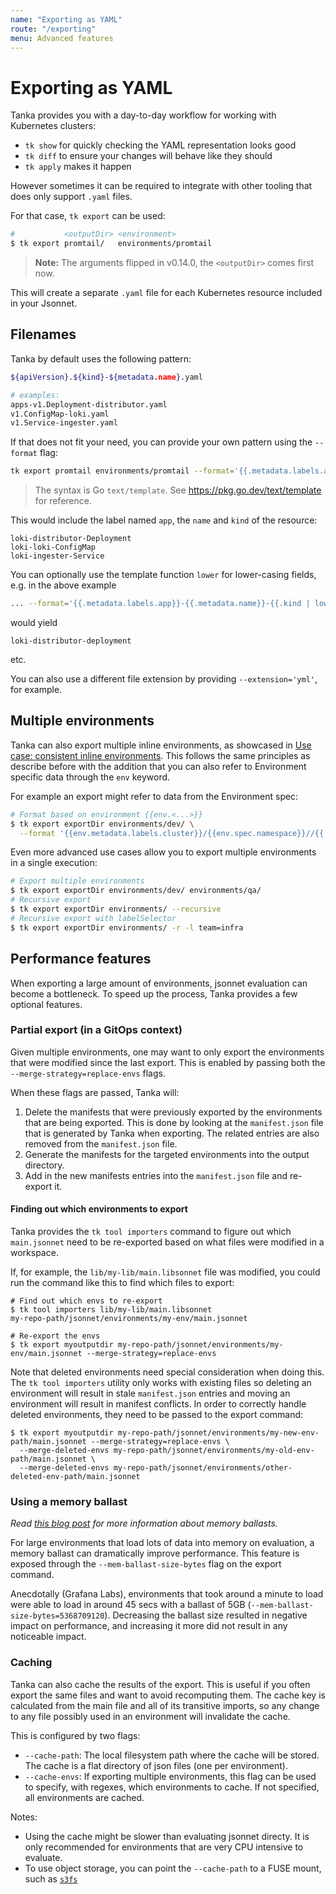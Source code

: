 ```yaml
---
name: "Exporting as YAML"
route: "/exporting"
menu: Advanced features
---
```


# Exporting as YAML

Tanka provides you with a day-to-day workflow for working with Kubernetes clusters:

- `tk show` for quickly checking the YAML representation looks good
- `tk diff` to ensure your changes will behave like they should
- `tk apply` makes it happen

However sometimes it can be required to integrate with other tooling that does
only support `.yaml` files.

For that case, `tk export` can be used:

```bash
#           <outputDir> <environment>
$ tk export promtail/   environments/promtail
```

> **Note:** The arguments flipped in v0.14.0, the `<outputDir>` comes first now.

This will create a separate `.yaml` file for each Kubernetes resource included in your Jsonnet.

## Filenames

Tanka by default uses the following pattern:

```bash
${apiVersion}.${kind}-${metadata.name}.yaml

# examples:
apps-v1.Deployment-distributor.yaml
v1.ConfigMap-loki.yaml
v1.Service-ingester.yaml
```

If that does not fit your need, you can provide your own pattern using the `--format` flag:

```bash
tk export promtail environments/promtail --format='{{.metadata.labels.app}}-{{.metadata.name}}-{{.kind}}'
```

> The syntax is Go `text/template`. See <https://pkg.go.dev/text/template>
> for reference.

This would include the label named `app`, the `name` and `kind` of the resource:

```
loki-distributor-Deployment
loki-loki-ConfigMap
loki-ingester-Service
```

You can optionally use the template function `lower` for lower-casing fields, e.g. in the above example

```bash
... --format='{{.metadata.labels.app}}-{{.metadata.name}}-{{.kind | lower}}'
```

would yield

```
loki-distributor-deployment
```

etc.

You can also use a different file extension by providing `--extension='yml'`, for example.


## Multiple environments

Tanka can also export multiple inline environments, as showcased in [Use case: consistent inline
environments](/inline-environments#use-case-consistent-inline-environments). This follows the same
principles as describe before with the addition that you can also refer to Environment specific data through the `env`
keyword.

For example an export might refer to data from the Environment spec:

```bash
# Format based on environment {{env.<...>}}
$ tk export exportDir environments/dev/ \
  --format '{{env.metadata.labels.cluster}}/{{env.spec.namespace}}//{{.kind}}-{{.metadata.name}}'
```

Even more advanced use cases allow you to export multiple environments in a single execution:

```bash
# Export multiple environments
$ tk export exportDir environments/dev/ environments/qa/
# Recursive export
$ tk export exportDir environments/ --recursive
# Recursive export with labelSelector
$ tk export exportDir environments/ -r -l team=infra
```

## Performance features

When exporting a large amount of environments, jsonnet evaluation can become a bottleneck. To speed up the process, Tanka provides a few optional features.

### Partial export (in a GitOps context)

Given multiple environments, one may want to only export the environments that were modified since the last export. This is enabled by passing both the `--merge-strategy=replace-envs` flags.

When these flags are passed, Tanka will:

1. Delete the manifests that were previously exported by the environments that are being exported. This is done by looking at the `manifest.json` file that is generated by Tanka when exporting. The related entries are also removed from the `manifest.json` file.
2. Generate the manifests for the targeted environments into the output directory.
3. Add in the new manifests entries into the `manifest.json` file and re-export it.

#### Finding out which environments to export

Tanka provides the `tk tool importers` command to figure out which `main.jsonnet` need to be re-exported based on what files were modified in a workspace.

If, for example, the `lib/my-lib/main.libsonnet` file was modified, you could run the command like this to find which files to export:

```console
# Find out which envs to re-export
$ tk tool importers lib/my-lib/main.libsonnet
my-repo-path/jsonnet/environments/my-env/main.jsonnet

# Re-export the envs
$ tk export myoutputdir my-repo-path/jsonnet/environments/my-env/main.jsonnet --merge-strategy=replace-envs
```

Note that deleted environments need special consideration when doing this.
The `tk tool importers` utility only works with existing files so deleting an environment will result in stale `manifest.json` entries and moving an environment will result in manifest conflicts.
In order to correctly handle deleted environments, they need to be passed to the export command:

```console
$ tk export myoutputdir my-repo-path/jsonnet/environments/my-new-env-path/main.jsonnet --merge-strategy=replace-envs \
  --merge-deleted-envs my-repo-path/jsonnet/environments/my-old-env-path/main.jsonnet \
  --merge-deleted-envs my-repo-path/jsonnet/environments/other-deleted-env-path/main.jsonnet
```

### Using a memory ballast

_Read [this blog post](https://blog.twitch.tv/en/2019/04/10/go-memory-ballast-how-i-learnt-to-stop-worrying-and-love-the-heap/) for more information about memory ballasts._

For large environments that load lots of data into memory on evaluation, a memory ballast can dramatically improve performance. This feature is exposed through the `--mem-ballast-size-bytes` flag on the export command.

Anecdotally (Grafana Labs), environments that took around a minute to load were able to load in around 45 secs with a ballast of 5GB (`--mem-ballast-size-bytes=5368709120`). Decreasing the ballast size resulted in negative impact on performance, and increasing it more did not result in any noticeable impact.

### Caching

Tanka can also cache the results of the export. This is useful if you often export the same files and want to avoid recomputing them. The cache key is calculated from the main file and all of its transitive imports, so any change to any file possibly used in an environment will invalidate the cache.

This is configured by two flags:

- `--cache-path`: The local filesystem path where the cache will be stored. The cache is a flat directory of json files (one per environment).
- `--cache-envs`: If exporting multiple environments, this flag can be used to specify, with regexes, which environments to cache. If not specified, all environments are cached.

Notes:

- Using the cache might be slower than evaluating jsonnet directy. It is only recommended for environments that are very CPU intensive to evaluate.
- To use object storage, you can point the `--cache-path` to a FUSE mount, such as [`s3fs`](https://github.com/s3fs-fuse/s3fs-fuse)
